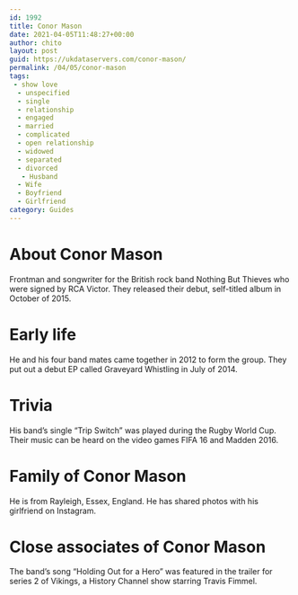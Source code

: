 ```yaml
---
id: 1992
title: Conor Mason
date: 2021-04-05T11:48:27+00:00
author: chito
layout: post
guid: https://ukdataservers.com/conor-mason/
permalink: /04/05/conor-mason
tags:
 - show love
  - unspecified
  - single
  - relationship
  - engaged
  - married
  - complicated
  - open relationship
  - widowed
  - separated
  - divorced
   - Husband
  - Wife
  - Boyfriend
  - Girlfriend
category: Guides
---
```




  
  
#  About Conor Mason
                  
                  
                  
Frontman and songwriter for the British rock band Nothing But Thieves who were signed by RCA Victor. They released their debut, self-titled album in October of 2015.
                  
                
                
                
# Early life
                  
                  
                  
He and his four band mates came together in 2012 to form the group. They put out a debut EP called Graveyard Whistling in July of 2014.
                  
                
                
                
# Trivia
                  
                  
                  
His band&#8217;s single &#8220;Trip Switch&#8221; was played during the Rugby World Cup. Their music can be heard on the video games FIFA 16 and Madden 2016.
                  
                
                
                
# Family of Conor Mason
                  
                  
                  
He is from Rayleigh, Essex, England. He has shared photos with his girlfriend on Instagram.
                  
                
                
                
# Close associates of Conor Mason
                  
                  
                  
The band&#8217;s song &#8220;Holding Out for a Hero&#8221; was featured in the trailer for series 2 of Vikings, a History Channel show starring Travis Fimmel.
                  
                
              
            
          
          
          
    
    
  
